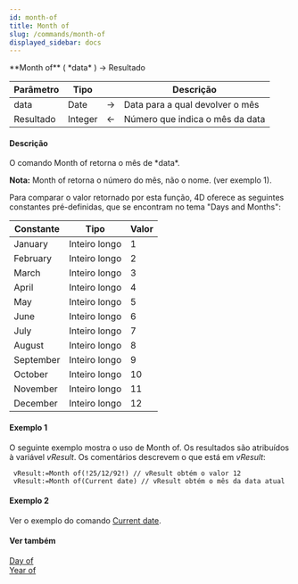 ```yaml
---
id: month-of
title: Month of
slug: /commands/month-of
displayed_sidebar: docs
---
```


<!--REF #_command_.Month of.Syntax-->**Month of** ( *data* ) -> Resultado<!-- END REF-->
<!--REF #_command_.Month of.Params-->
| Parâmetro | Tipo |  | Descrição |
| --- | --- | --- | --- |
| data | Date | &rarr; | Data para a qual devolver o mês |
| Resultado | Integer | &larr; | Número que indica o mês da data |

<!-- END REF-->

#### Descrição 

<!--REF #_command_.Month of.Summary-->O comando Month of retorna o mês de *data*.<!-- END REF-->

**Nota:** Month of retorna o número do mês, não o nome. (ver exemplo 1).

Para comparar o valor retornado por esta função, 4D oferece as seguintes constantes pré-definidas, que se encontram no tema "Days and Months":

| Constante | Tipo          | Valor |
| --------- | ------------- | ----- |
| January   | Inteiro longo | 1     |
| February  | Inteiro longo | 2     |
| March     | Inteiro longo | 3     |
| April     | Inteiro longo | 4     |
| May       | Inteiro longo | 5     |
| June      | Inteiro longo | 6     |
| July      | Inteiro longo | 7     |
| August    | Inteiro longo | 8     |
| September | Inteiro longo | 9     |
| October   | Inteiro longo | 10    |
| November  | Inteiro longo | 11    |
| December  | Inteiro longo | 12    |

#### Exemplo 1 

O seguinte exemplo mostra o uso de Month of. Os resultados são atribuídos à variável *vResult*. Os comentários descrevem o que está em *vResult*: 

```4d
 vResult:=Month of(!25/12/92!) // vResult obtém o valor 12
 vResult:=Month of(Current date) // vResult obtém o mês da data atual
```

#### Exemplo 2 

Ver o exemplo do comando [Current date](current-date.md "Current date").

#### Ver também 

[Day of](day-of.md)  
[Year of](year-of.md)  